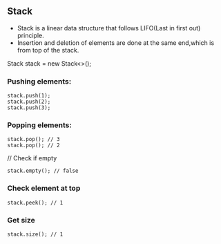 ## Stack

- Stack is a linear data structure that follows LIFO(Last in first out) principle.
- Insertion and deletion of elements are done at the same end,which is from top of the stack.

Stack<Integer> stack = new Stack<>();

### Pushing elements:

```
stack.push(1);
stack.push(2);
stack.push(3);
```

### Popping elements:

```
stack.pop(); // 3
stack.pop(); // 2
```

// Check if empty

```
stack.empty(); // false
```

### Check element at top

```
stack.peek(); // 1
```

### Get size

```
stack.size(); // 1
```
